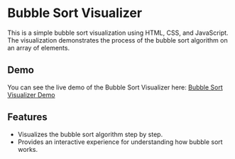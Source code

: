 # Bubble Sort Visualizer

This is a simple bubble sort visualization using HTML, CSS, and JavaScript. The visualization demonstrates the process of the bubble sort algorithm on an array of elements.

## Demo

You can see the live demo of the Bubble Sort Visualizer here: [Bubble Sort Visualizer Demo](https://aswanath2002.github.io/SortingVisualizer/)

## Features

- Visualizes the bubble sort algorithm step by step.
- Provides an interactive experience for understanding how bubble sort works.
